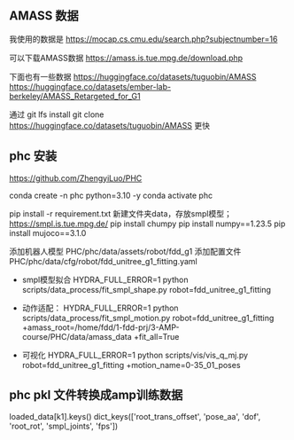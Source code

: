 
## AMASS 数据
我使用的数据是
https://mocap.cs.cmu.edu/search.php?subjectnumber=16

可以下载AMASS数据
https://amass.is.tue.mpg.de/download.php

下面也有一些数据
https://huggingface.co/datasets/tuguobin/AMASS
https://huggingface.co/datasets/ember-lab-berkeley/AMASS_Retargeted_for_G1

通过 git lfs install
git clone https://huggingface.co/datasets/tuguobin/AMASS 更快

## phc 安装
 
https://github.com/ZhengyiLuo/PHC

conda create -n phc python=3.10 -y
conda activate phc
 
pip install -r requirement.txt
新建文件夹data，存放smpl模型；https://smpl.is.tue.mpg.de/
pip install chumpy 
pip install numpy==1.23.5
pip install mujoco==3.1.0

<!-- pip install git+https://github.com/ZhengyiLuo/smplx.git@master
pip install git+https://github.com/ZhengyiLuo/SMPLSim.git@master
pip install "git+https://github.com/facebookresearch/pytorch3d.git" -->

添加机器人模型  PHC/phc/data/assets/robot/fdd_g1
添加配置文件 PHC/phc/data/cfg/robot/fdd_unitree_g1_fitting.yaml

 - smpl模型拟合 
HYDRA_FULL_ERROR=1 python scripts/data_process/fit_smpl_shape.py robot=fdd_unitree_g1_fitting

  - 动作适配：
HYDRA_FULL_ERROR=1 python scripts/data_process/fit_smpl_motion.py robot=fdd_unitree_g1_fitting  +amass_root=/home/fdd/1-fdd-prj/3-AMP-course/PHC/data/amass_data  +fit_all=True

 - 可视化
HYDRA_FULL_ERROR=1 python scripts/vis/vis_q_mj.py robot=fdd_unitree_g1_fitting +motion_name=0-35_01_poses
 
 
## phc pkl 文件转换成amp训练数据
loaded_data[k1].keys()
dict_keys(['root_trans_offset', 'pose_aa', 'dof', 'root_rot', 'smpl_joints', 'fps'])























